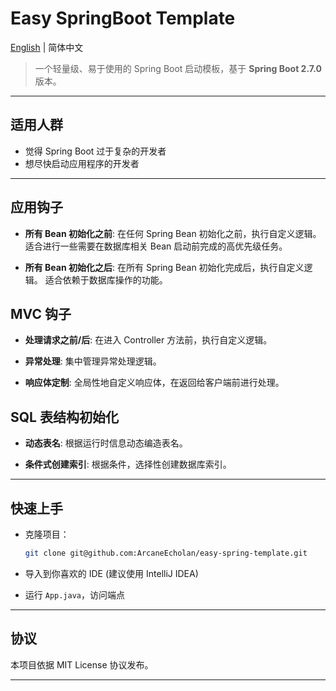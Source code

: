 # Easy SpringBoot Template

[English](./README.md) | 简体中文

> 一个轻量级、易于使用的 Spring Boot 启动模板，基于 **Spring Boot 2.7.0** 版本。

---

## 适用人群

-   觉得 Spring Boot 过于复杂的开发者
-   想尽快启动应用程序的开发者

---

## 应用钩子

-   **所有 Bean 初始化之前**: 在任何 Spring Bean 初始化之前，执行自定义逻辑。
    适合进行一些需要在数据库相关 Bean 启动前完成的高优先级任务。

-   **所有 Bean 初始化之后**: 在所有 Spring Bean 初始化完成后，执行自定义逻辑。
    适合依赖于数据库操作的功能。

## MVC 钩子

-   **处理请求之前/后**: 在进入 Controller 方法前，执行自定义逻辑。

-   **异常处理**: 集中管理异常处理逻辑。

-   **响应体定制**: 全局性地自定义响应体，在返回给客户端前进行处理。

## SQL 表结构初始化

-   **动态表名**: 根据运行时信息动态编造表名。

-   **条件式创建索引**: 根据条件，选择性创建数据库索引。

---

## 快速上手

-   克隆项目：

    ```bash
    git clone git@github.com:ArcaneEcholan/easy-spring-template.git
    ```

-   导入到你喜欢的 IDE (建议使用 IntelliJ IDEA)

-   运行 `App.java`，访问端点

---

## 协议

本项目依据 MIT License 协议发布。

---
